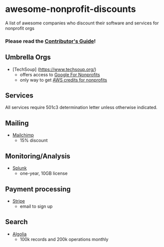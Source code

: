 # awesome-nonprofit-discounts
A list of awesome companies who discount their software and services for nonprofit orgs

### Please read the [Contributor's Guide](/ContributorsGuide.md)!

## Umbrella Orgs

* [TechSoup] (https://www.techsoup.org/)
  - offers access to [Google For Nonprofits](https://www.google.com/nonprofits/)
  - only way to get [AWS credits for nonprofits](https://aws.amazon.com/government-education/nonprofits/programs/#programs)

## Services
All services require 501c3 determination letter unless otherwise indicated.


## Mailing
	
* [Mailchimp](https://mailchimp.com/help/about-mailchimp-discounts/)
  - 15% discount

## Monitoring/Analysis

* [Splunk](https://www.splunk.com/en_us/about-us/splunk-pledge/nonprofit-license-application.html)
  -  one-year, 10GB license   

## Payment processing

* [Stripe](https://support.stripe.com/questions/does-stripe-offer-a-fee-discount-for-non-profit-organizations)
  - email to sign up

## Search

* [Algolia](https://www.algolia.com/for-open-source)
  - 100k records and 200k operations monthly
